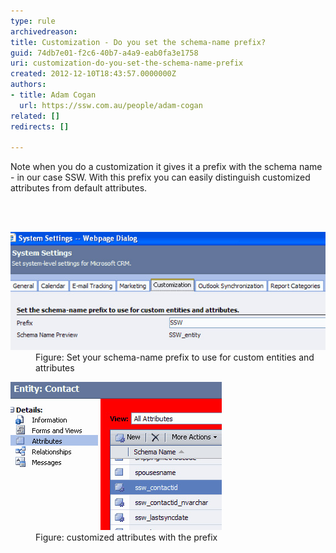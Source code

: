 ```yaml
---
type: rule
archivedreason: 
title: Customization - Do you set the schema-name prefix?
guid: 74db7e01-f2c6-40b7-a4a9-eab0fa3e1758
uri: customization-do-you-set-the-schema-name-prefix
created: 2012-12-10T18:43:57.0000000Z
authors:
- title: Adam Cogan
  url: https://ssw.com.au/people/adam-cogan
related: []
redirects: []

---
```



<p>
          Note when you do a customization it gives it a prefix with the schema name - in
          our case SSW. With this prefix you can easily distinguish customized attributes
          from default attributes.
        </p>
<br><excerpt class='endintro'></excerpt><br>
<dl class="image">
          <dt>
            <img alt="Set your schema-name prefix to use for custom entities and attributes" src="CRM_PrefixSetting.jpg" /></dt>
          <dd>
            Figure: Set your schema-name prefix to use for custom entities and attributes</dd>
        </dl>
        <dl class="image">
          <dt>
            <img alt="customized attributes with the prefix" src="CRM_Prefix.jpg" /></dt>
          <dd>
            Figure: customized attributes with the prefix</dd>
        </dl>



